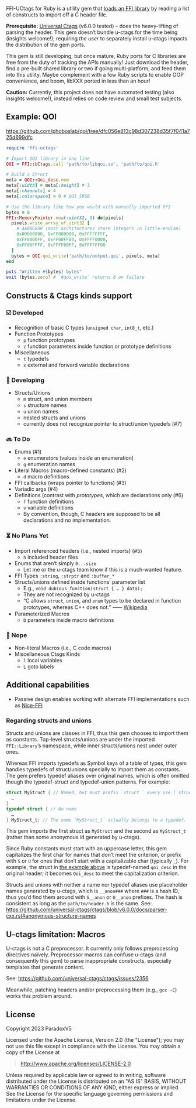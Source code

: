 FFI-UCtags for Ruby is a utility gem that
[loads an FFI library](https://rubydoc.info/gems/ffi/FFI/Library#ffi_lib-instance_method)
by reading a list of constructs to import off a C header file.

**Prerequisite:** [Universal Ctags](https://ctags.io) (v6.0.0 tested) – does the heavy-lifting of parsing the header.
This gem doesn’t bundle u-ctags for the time being (insights welcome!);
requiring *the user* to separately install u-ctags impacts the distribution of the gem ports.

This gem is still developing; but once mature,
Ruby ports for C libraries are free from the duty of tracking the APIs manually!
Just download the header, find a pre-built shared library or two if going multi-platform,
and feed them into this utility.
Maybe complement with a few Ruby scripts to enable OOP convenience, and boom, libXXX ported in less than an hour!

**Caution:** Currently, this project does not have automated testing (also insights welcome!),
instead relies on code review and small test subjects.


## Example: QOI

https://github.com/phoboslab/qoi/tree/dfc056e813c98d307238d35f7f041a725d699dfc
```ruby
require 'ffi-uctags'

# Import QOI library in one line
QOI = FFI::UCtags.call 'path/to/libqoi.so', 'path/to/qoi.h'

# Build a Struct
meta = QOI::Qoi_desc.new
meta[:width] = meta[:height] = 3
meta[:channels] = 4
meta[:colorspace] = 0 # QOI_SRGB

# Use the library like how you would with manually-imported FFI
bytes = 0
FFI::MemoryPointer.new(:uint32, 9) do|pixels|
  pixels.write_array_of_uint32 [
    # AABBGGRR (most architectures store integers in little-endian)
    0x00000000, 0xFF000000, 0xFFFFFFFF,
    0xFF0000FF, 0xFF00FF00, 0xFFFF0000,
    0xFF00FFFF, 0xFFFF00FF, 0xFFFFFF00
  ]
  bytes = QOI.qoi_write('path/to/output.qoi', pixels, meta)
end

puts "Written #{bytes} bytes"
exit !bytes.zero? # `#qoi_write` returns 0 on failure
```


## Constructs & Ctags kinds support

### ☑️️ Developed
* Recognition of basic C types (`unsigned char`, `int8_t`, etc.)
* Function Prototypes
  * `p` function prototypes
  * `z` function parameters inside function or prototype definitions
* Miscellaneous
  * `t` typedefs
  * `x` external and forward variable declarations

### 📝 Developing
* Structs/Unions
  * `m` struct, and union members
  * `s` structure names
  * `u` union names
  * nested structs and unions
  * currently does not recognize pointer to struct/union typedefs (#7)

### 🔜 To Do
* Enums (#1)
  * `e` enumerators (values inside an enumeration)
  * `g` enumeration names
* Literal Macros (macro-defined constants) (#2)
  * `d` macro definitions
* FFI callbacks (wraps pointer to functions) (#3)
* Variadic args (#4)
* Definitions (contrast with *prototypes*, which are declarations only (#6)
  * `f` function definitions
  * `v` variable definitions
  * By convention, though, C headers are supposed to be all declarations and no implementation.

### ⏳ No Plans Yet
* Import referenced headers (i.e., nested imports) (#5)
  * `h` included header files
* Enums that aren’t simply `0...size`
  * Let me or the u-ctags team know if this is a much-wanted feature.
* FFI Types `:string`, `:strptr` and `:buffer_*`
* Structs/unions defined inside functions’ parameter list
  * E.g., `void dubious_function(struct { … } data);`
  * They are not recognized by u-ctags
  * “C allows `struct`, `union`, and `enum` types to be declared in function prototypes, whereas C++ does not.”
    ⸺ [Wikipedia](https://en.wikipedia.org/wiki/Compatibility_of_C_and_C%2B%2B?oldid=1153847754#Constructs_valid_in_C_but_not_in_C++)
* Parameterized Macros
  * `D` parameters inside macro definitions

### 🧊 Nope
* Non-literal Macros (i.e., C code macros)
* Miscellaneous Ctags Kinds
  * `l` local variables
  * `L` goto labels


## Additional capabilities

* Passive design enables working with alternate FFI implementations such as [Nice-FFI](https://github.com/sparkchaser/nice-ffi)

### Regarding structs and unions

Structs and unions are classes in FFI, thus this gem chooses to import them as constants.
Top-level structs/unions are under the imported `FFI::Library`’s namespace,
while inner structs/unions nest under outer ones.

Whereas FFI imports typedefs as Symbol keys of a table of types,
this gem handles typedefs of struct/unions specially to import them as constants.
The gem prefers typedef aliases over original names,
which is often omitted though the typedef-struct and typedef-union patterns. For example:
```c
struct MyStruct { // Named, but must prefix `struct ` every use (`struct MyStruct`)
  …
}
typedef struct { // No name
  …
} MyStruct_t; // The name `MyStruct_t` actually belongs to a typedef.
```
This gem imports the first struct as `MyStruct` and the second as `MyStruct_t`
(rather than some anonymous id generated by u-ctags).

Since Ruby constants must start with an uppercase letter,
this gem capitalizes the first char for names that don’t meet the criterion,
or prefix with `S` or `U` for ones that don’t start with a capitalizable char (typically `_`).
For example, the struct in [the example above](#example-qoi) is typedef-named `qoi_desc` in the original header;
it becomes `Qoi_desc` to meet the capitalization criterion.

Structs and unions with neither a name nor typedef aliases use placeholder names generated by u-ctags,
which is `__anon###` where `###` is a hash ID, thus you’d find them around with `S__anon` or `U__anon` prefixes.
The hash is consistent as long as the `path/to/header.h` is the same.
See: https://github.com/universal-ctags/ctags/blob/v6.0.0/docs/parser-cxx.rst#anonymous-structure-names


## U-ctags limitation: Macros

U-ctags is not a C preprocessor. It currently only follows preprocessing directives naïvely.
Preprocessor macros can confuse u-ctags (and consequently this gem) to parse inappropriate constructs,
especially templates that generate content.

See: https://github.com/universal-ctags/ctags/issues/2356

Meanwhile, patching headers and/or preprocessing them (e.g., `gcc -E`) works this problem around.


## License

Copyright 2023 ParadoxV5

Licensed under the Apache License, Version 2.0 (the "License");
you may not use this file except in compliance with the License.
You may obtain a copy of the License at

> http://www.apache.org/licenses/LICENSE-2.0

Unless required by applicable law or agreed to in writing, software
distributed under the License is distributed on an "AS IS" BASIS,
WITHOUT WARRANTIES OR CONDITIONS OF ANY KIND, either express or implied.
See the License for the specific language governing permissions and
limitations under the License.
